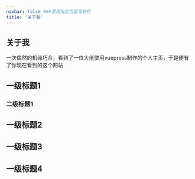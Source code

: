 ```yaml
---
navbar: false ###禁用指定页面导航栏
title: '关于我'
---
```

## 关于我
一次偶然的机缘巧合，看到了一位大佬使用vuepress制作的个人主页，于是便有了你现在看到的这个网站

## 一级标题1
### 二级标题1
## 一级标题2
## 一级标题3
## 一级标题4


<Valine />